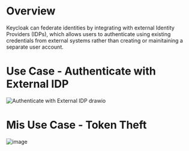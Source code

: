 # Overview

Keycloak can federate identities by integrating with external Identity Providers (IDPs), which allows users to authenticate using existing credentials from external systems rather than creating or mainitaining a separate user account.

# Use Case - Authenticate with External IDP
![Authenticate with External IDP drawio](https://github.com/user-attachments/assets/27448592-ac96-4201-8fc2-c942d2dff8a6)

# Mis Use Case - Token Theft
![image](https://github.com/user-attachments/assets/a8677924-e870-4d02-8112-220270b77113)
